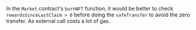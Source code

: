 In the `Market` contract's `burnNFT` function, it would be better to check `rewardsSinceLastClaim > 0` before doing the `safeTransfer` to avoid the zero transfer. As external call costs a lot of gas.